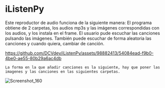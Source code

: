 # iListenPy
Este reproductor de audio funciona de la siguiente manera:
    El programa obtiene de 2 carpetas, los audios mp3s y las imágenes correspondidas con los audios, y los instala en el frame.
    El usuario pude escuchar las canciones pulsando las imágenes. También puede escuchar de forma aleatoria las canciones y cuando quiera, cambiar de canción.

https://github.com/DCVdev/iListenPy/assets/98882413/54084ead-f9b0-4be0-ae55-80b29a6ac4db

    La forma en la que añadir canciones es la siguiente, hay que poner las imagenes y las canciones en las siguientes carpetas.

![Screenshot_160](https://github.com/DCVdev/iListenPy/assets/98882413/73595b9e-bccd-4bfa-b73f-567670f3c5a1)


